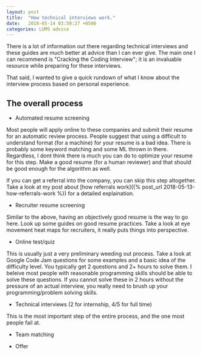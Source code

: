 ```yaml
---
layout: post
title:  "How technical interviews work."
date:   2018-05-14 03:50:27 +0500
categories: LUMS advice 
---
```


There is a lot of information out there regarding technical interviews and these guides are much better at advice than I can ever give. The main one I can recommend is "Cracking the Coding Interview"; it is an invaluable resource while preparing for these interviews.

That said, I wanted to give a quick rundown of what I know about the interview process based on personal experience.

<h2> The overall process </h2>

- Automated resume screening
 
 Most people will apply online to these companies and submit their resume for an automatic review process. People suggest that using a difficult to understand format (for a machine) for your resume is a bad idea. There is probably some keyword matching and some ML thrown in there. Regardless, I dont think there is much you can do to optimize your resume for this step. Make a good resume (for a human reviewer) and that should be good enough for the algorithm as well.

 If you can get a referral into the company, you can skip this step altogether. Take a look at my post about [how referrals work]({% post_url 2018-05-13-how-referrals-work %}) for a detailed explaination.

- Recruiter resume screening 

 Similar to the above, having an objectively good resume is the way to go here. Look up some guides on good resume practices. Take a look at eye movement heat maps for recruiters, it really puts things into perspective.

- Online test/quiz
 
 This is usually just a very preliminary weeding out process. Take a look at Google Code Jam questions for some examples and a basic idea of the difficulty level. You typically get 2 questions and 2+ hours to solve them. I beleive most people with reasonable programming skills should be able to solve these questions. If you cannot solve these in 2 hours without the pressure of an actual interview, you really need to brush up your programming/problem solving skills.

- Technical interviews (2 for internship, 4/5 for full time) 
 
 This is the most important step of the entire process, and the one most people fail at. 

- Team matching 

- Offer
